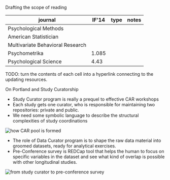 Drafting the scope of reading

|journal | IF'14 | type | notes |   
|---|---|---|---|  
Psychological Methods | | | | |
American Statistician | | | | |
Multivariate Behavioral Research | | | | |
Psychometrika |1.085 | | | |
Psychological Science |4.43 | | | |

TODO: turn the contents of each cell into a hyperlink connecting to the updating resources.



On Portland and Study Curatorship

- Study Curator program is really a prequel to effective CAR workshops  
- Each study gets one curator, who is responsible for maintaining two repositories: private and public. 
- We need some symbolic language to describe the structural complexities of study coordinations 

![how CAR pool is formed](https://lh3.googleusercontent.com/fikgzMoFGGKvLXLoqhJvTK7jPyegkuR1mHB5GzpArHsbrhT6YE3V1UwppBla2ub6aqdPpKEQ51tioiPXEFip7dn1AUCMhVixErldyo4KTFkk0wR3mbGa375aEWS6z5JJ84z_Fd8T-L1CsiYJ13dTZ_t366c8-y71ScxAjbLZWvHtWhtCCjVGv_pMAZ5Qy90Cj4z9DZ4lNoQ070n937TdtUUd1-9EADMwmSMvMjrbRym1IyiKOS-cmlwzUGnaGJw8Jh7R3SD5xYys1jTSl19slbwfMwBiUh1XiZHbtjz2aXbcP5DSopAFbVP11xDkjt1dfHG72mlSyjHlQHvLn3yn-FwRHuoFKGcMVuTgDcLkzmKuszMBMco2HqCHcgHQF78sNsOlfUnUf_XFytR3MEqsfaNtaeskoCB1e9ShpzNgUQLMkQjQmHm5FR4sPtCNcn4TNk9PVCzUpEHn4t4LQfD9W5G_P4Goo13lN1eUtqNJsNByuL4ZiyhpWuHBxfxWyrund41O73gjT8mQvx70MhiriMalBufGXclAi-zP2ALSnk16efjm1bDhFE6WxPIA0nEnJj6JGw=w1920-h900-no)

 - The role of Data Curator program is to shape the raw data material into groomed datasets, ready for analytical exercises.
 - Pre-Conference survey is REDCap tool that helps the human to focus on specific variables in the dataset and see what kind of overlap is possible with other longitudinal studies.   

![from study curator to pre-conference survey](https://lh3.googleusercontent.com/zGZXjb2mkhlJ6JBIkwazvCG0EjrEmuETU9hVG2_0NTj2LX_r0sJgg07HpJXfORFUvyZsDE8sSYny7XYJjjN8eWck4jmhcua8RdqaEkMJKFamOLMe7nr7mlZ8psxADz4S5GtPkBySL7mT3SvnG0hwCdWetIYFOfAR-BPQRSYVkEg0yvev-YuVXDKxOQKr5WjyCX6DKbDMtA3rzSrYzLhc8ys_Ly13ow-xVFUGPAiuA4gzr7nFs9U-7NMqx18cwc-ocpdaiD0bRNhnXW7rGMWkLY1fxLiv6_Edbf6CxOOnPHGQjz1Y7-n3qZYNJEMaSVC2MTeN4KHAv1tC24CttUFcfBgnTlontdHz1vvK0zcCtq8GaPp1bmrLXbVEf5IkEnMBmE84qItyQyVnRd81S6bru6bAl0HZfTcIbQUs4df9q3v4DEBqStVQ1QTuq5P17Ckbg2TlNCGmS7CIE-29eVC3i0AvPse3dcGed4CvJcKJjv1IT-BrHPOp9vT_MjKzS5wFWwAB3XvxNPQ9XKOZnzirBdXKoklqPYY-MTVUEoYxO8NE8q-Vd-gGjb3E0xiIZRvCtHbWow=w1164-h995-no)


